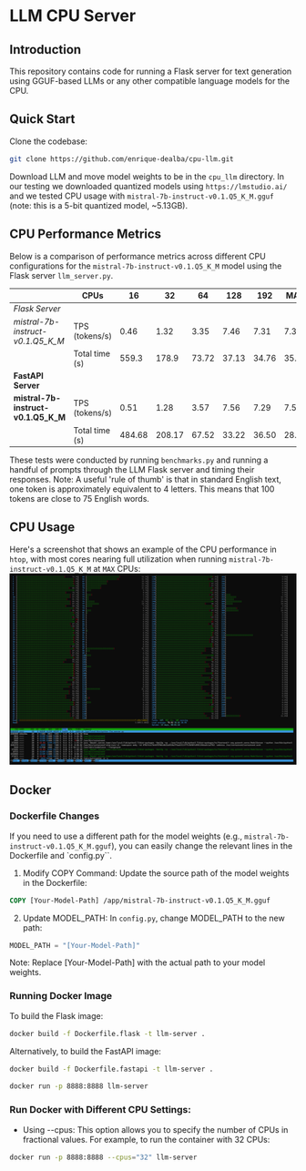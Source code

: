# LLM CPU Server

## Introduction

This repository contains code for running a Flask server for text generation using GGUF-based LLMs or any other compatible language models for the CPU.

## Quick Start
Clone the codebase:
```sh
git clone https://github.com/enrique-dealba/cpu-llm.git
```

Download LLM and move model weights to be in the `cpu_llm` directory. In our testing we downloaded quantized models using `https://lmstudio.ai/` and we tested CPU usage with `mistral-7b-instruct-v0.1.Q5_K_M.gguf` (note: this is a 5-bit quantized model, ~5.13GB).

## CPU Performance Metrics

Below is a comparison of performance metrics across different CPU configurations for the `mistral-7b-instruct-v0.1.Q5_K_M` model using the Flask server `llm_server.py`.

| | **CPUs** | **16** | **32** | **64** | **128** | **192** | **MAX** |
| --- | --- | --- | --- | --- | --- | --- | --- |
| *Flask Server* | | | | | | | |
| *mistral-7b-instruct-v0.1.Q5_K_M* | TPS (tokens/s) | 0.46 | 1.32 | 3.35 | 7.46 | 7.31 | 7.36 |
| | Total time (s) | 559.3 | 178.9 | 73.72 | 37.13 | 34.76 | 35.07 |
| **FastAPI Server** | | | | | | | |
| **mistral-7b-instruct-v0.1.Q5_K_M** | TPS (tokens/s) | 0.51 | 1.28 | 3.57 | 7.56 | 7.29 | 7.59 |
| | Total time (s) | 484.68 | 208.17 | 67.52 | 33.22 | 36.50 | 28.35 |

These tests were conducted by running `benchmarks.py` and running a handful of prompts through the LLM Flask server and timing their responses. Note: A useful 'rule of thumb' is that in standard English text, one token is approximately equivalent to 4 letters. This means that 100 tokens are close to 75 English words.

## CPU Usage
Here's a screenshot that shows an example of the CPU performance in `htop`, with most cores nearing full utilization when running `mistral-7b-instruct-v0.1.Q5_K_M` at `MAX` CPUs:
![Screenshot of CPU usage](images/cpu_usage_max.png)

## Docker

### Dockerfile Changes

If you need to use a different path for the model weights (e.g., `mistral-7b-instruct-v0.1.Q5_K_M.gguf`), you can easily change the relevant lines in the Dockerfile and `config.py``.

1. Modify COPY Command: Update the source path of the model weights in the Dockerfile:
```Dockerfile
COPY [Your-Model-Path] /app/mistral-7b-instruct-v0.1.Q5_K_M.gguf
```

2. Update MODEL_PATH: In `config.py`, change MODEL_PATH to the new path:
```python
MODEL_PATH = "[Your-Model-Path]"
```
Note: Replace [Your-Model-Path] with the actual path to your model weights.


### Running Docker Image
To build the Flask image:
```sh
docker build -f Dockerfile.flask -t llm-server .
```
Alternatively, to build the FastAPI image:
```sh
docker build -f Dockerfile.fastapi -t llm-server .
```
```sh
docker run -p 8888:8888 llm-server
```

### Run Docker with Different CPU Settings:
* Using --cpus:
This option allows you to specify the number of CPUs in fractional values. For example, to run the container with 32 CPUs:
```sh
docker run -p 8888:8888 --cpus="32" llm-server
```
